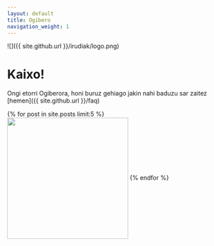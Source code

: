 ```yaml
---
layout: default
title: Ogibero
navigation_weight: 1 
---
```


![]({{ site.github.url }}/irudiak/logo.png)

# Kaixo!

Ongi etorri Ogiberora, honi buruz gehiago jakin nahi baduzu sar zaitez
[hemen]({{ site.github.url }}/faq)

<div class="imageContainer">
{% for post in site.posts limit:5 %}
<a href="{{ site.github.url }}{{ post.url }}" title="{{post.title}}"><img src="{{ post.image
}}" style="height: 280px" align="center" /></a>
{% endfor %}
</div>

